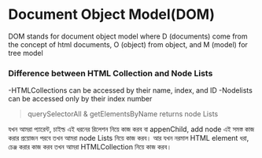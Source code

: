 # Document Object Model(DOM)
DOM stands for document object model where D (documents) come from the concept of html documents, O (object) from object, and M (model) for tree model

### Difference between HTML Collection and Node Lists
-HTMLCollections can be accessed by their name, index, and ID
-Nodelists can be accessed only by their index number

>querySelectorAll & getElementsByName returns node Lists

যখন আমরা প্যারেন্ট, চাইল্ড এই ধরনের রিলেশন নিয়ে কাজ করব বা appenChild, add node এই সমস্ত কাজ করার প্রয়োজন পরবে তখন আমরা node Lists নিয়ে কাজ করব।
আর যখন নরমাল HTML element ধরা, চেঞ্জ করার কাজ করব তখন আমরা HTMLCollection নিয়ে কাজ করব।
